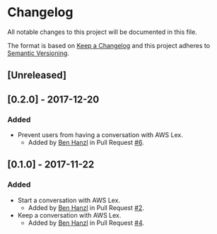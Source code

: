 # Changelog
All notable changes to this project will be documented in this file.

The format is based on [Keep a Changelog](http://keepachangelog.com/en/1.0.0/)
and this project adheres to [Semantic Versioning](http://semver.org/spec/v2.0.0.html).

## [Unreleased]

## [0.2.0] - 2017-12-20
### Added
- Prevent users from having a conversation with AWS Lex.
  - Added by [Ben Hanzl](https://github.com/benhanzl) in Pull Request [#6](https://github.com/benhanzl/hubot-lex/pull/6).

## [0.1.0] - 2017-11-22
### Added
- Start a conversation with AWS Lex.
  - Added by [Ben Hanzl](https://github.com/benhanzl) in Pull Request [#2](https://github.com/benhanzl/hubot-lex/pull/2).
- Keep a conversation with AWS Lex.
  - Added by [Ben Hanzl](https://github.com/benhanzl) in Pull Request [#4](https://github.com/benhanzl/hubot-lex/pull/4).
